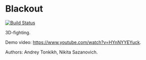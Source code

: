 # Blackout

[![Build Status](https://travis-ci.org/niksaz/blackout.svg?branch=master)](https://travis-ci.org/niksaz/blackout)

3D-fighting.

Demo video: https://www.youtube.com/watch?v=HYnNYYEYuck.

Authors: Andrey Tonkikh, Nikita Sazanovich.
